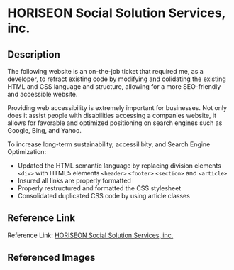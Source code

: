 # HORISEON Social Solution Services, inc.
<h2>Description</h2>
<p>
    The following website is an on-the-job ticket that required me, as a developer, to refract existing code by modifying and colidating the existing HTML and CSS language and structure, allowing for a more SEO-friendly and accessible website.
</p>
<p>
    Providing web accessibility is extremely important for businesses. Not only does it assist people with disabilities accessing a companies website, it allows for favorable and optimized positioning on search engines such as Google, Bing, and Yahoo.
<p>
    To increase long-term sustainability, accessilibity, and Search Engine Optimization:
</p>
<ul>
    <li>
        Updated the HTML semantic language by replacing division elements <code>&#60div&#62</code> with HTML5 elements <code>&#60header&#62</code> <code>&#60footer&#62</code> <code>&#60section&#62</code> and <code>&#60article&#62</code>
    </li>
    <li>
        Insured all links are properly formatted
    </li>
    <li>
        Properly restructured and formatted the CSS stylesheet
    </li>
    <li>
        Consolidated duplicated CSS code by using article classes
    </li>
</ul>
<h2>Reference Link</h2>
<p>Reference Link: <a href="https://joshacross.github.io/urban-octo-telegram/">HORISEON Social Solution Services, inc.</a>

<h2>Referenced Images</h2>
<img src="./assets/images/joshacross.github.io_horiseon-social-solutions-beta_.png />

